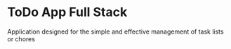 # ToDo App Full Stack
Application designed for the simple and effective management of task lists or
chores
